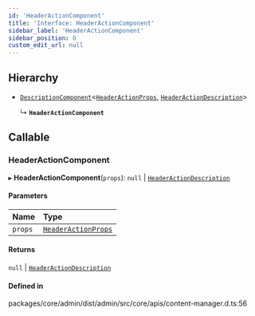 ```yaml
---
id: 'HeaderActionComponent'
title: 'Interface: HeaderActionComponent'
sidebar_label: 'HeaderActionComponent'
sidebar_position: 0
custom_edit_url: null
---
```


## Hierarchy

- [`DescriptionComponent`](DescriptionComponent.md)<[`HeaderActionProps`](HeaderActionProps.md), [`HeaderActionDescription`](../modules.md#headeractiondescription)\>

  ↳ **`HeaderActionComponent`**

## Callable

### HeaderActionComponent

▸ **HeaderActionComponent**(`props`): `null` \| [`HeaderActionDescription`](../modules.md#headeractiondescription)

#### Parameters

| Name    | Type                                        |
| :------ | :------------------------------------------ |
| `props` | [`HeaderActionProps`](HeaderActionProps.md) |

#### Returns

`null` \| [`HeaderActionDescription`](../modules.md#headeractiondescription)

#### Defined in

packages/core/admin/dist/admin/src/core/apis/content-manager.d.ts:56
